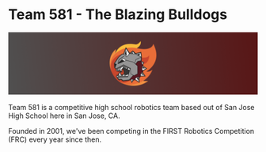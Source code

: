 # Team 581 - The Blazing Bulldogs

![The Team 581 logo](./banner.png)

Team 581 is a competitive high school robotics team based out of San Jose High School here in San Jose, CA.

Founded in 2001, we've been competing in the FIRST Robotics Competition (FRC) every year since then.
